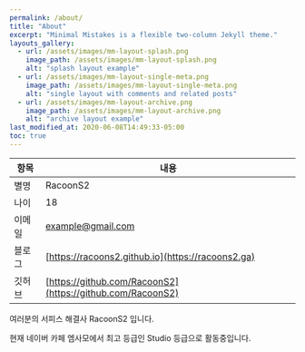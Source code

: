 ```yaml
---
permalink: /about/
title: "About"
excerpt: "Minimal Mistakes is a flexible two-column Jekyll theme."
layouts_gallery:
  - url: /assets/images/mm-layout-splash.png
    image_path: /assets/images/mm-layout-splash.png
    alt: "splash layout example"
  - url: /assets/images/mm-layout-single-meta.png
    image_path: /assets/images/mm-layout-single-meta.png
    alt: "single layout with comments and related posts"
  - url: /assets/images/mm-layout-archive.png
    image_path: /assets/images/mm-layout-archive.png
    alt: "archive layout example"
last_modified_at: 2020-06-08T14:49:33-05:00
toc: true
---
```


| 항목   | 내용                                                       |
|---|-----|
|별명|  RacoonS2  |
|나이 |18  |
|이메일| example@gmail.com |
|블로그|[https://racoons2.github.io](https://racoons2.ga)  |
|깃허브| [https://github.com/RacoonS2](https://github.com/RacoonS2) |

여러분의 서피스 해결사 RacoonS2 입니다.

현재 네이버 카페 엠사모에서 최고 등급인 Studio 등급으로 활동중입니다.